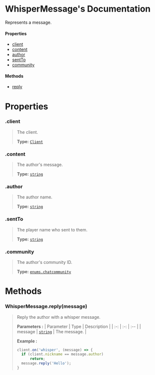 # WhisperMessage's Documentation
Represents a message.

#### Properties 
* [client](#client)
* [content](#content)
* [author](#author)
* [sentTo](#sentTo)
* [community](#community)
#### Methods 
* [reply](#reply)



# Properties 

### <a id=client></a>.client

>The client.
>
>**Type:**  [`Client`](client.md)
### <a id=content></a>.content

>The author's message.
>
>**Type:**  [`string`](https://developer.mozilla.org/en-US/docs/Web/JavaScript/Reference/Global_Objects/string)
### <a id=author></a>.author

>The author name.
>
>**Type:**  [`string`](https://developer.mozilla.org/en-US/docs/Web/JavaScript/Reference/Global_Objects/string)
### <a id=sentto></a>.sentTo

>The player name who sent to them.
>
>**Type:**  [`string`](https://developer.mozilla.org/en-US/docs/Web/JavaScript/Reference/Global_Objects/string)
### <a id=community></a>.community

>The author's community ID.
>
>**Type:**  [`enums.chatcommunity`](enums.md#chatcommunity)


# Methods

### <a id=reply></a>WhisperMessage.reply(message)

>Reply the author with a whisper message.
>
>**Parameters :**
>| Parameter | Type | Description |
>| :-: | :-: | :-- |
>| message |  [`string`](https://developer.mozilla.org/en-US/docs/Web/JavaScript/Reference/Global_Objects/string) | The message. |
>
>
> **Example :**
 >```js
>client.on('whisper', (message) => {
>	if (client.nickname == message.author)
>		return;
>	message.reply('Hello');
>}
>```
